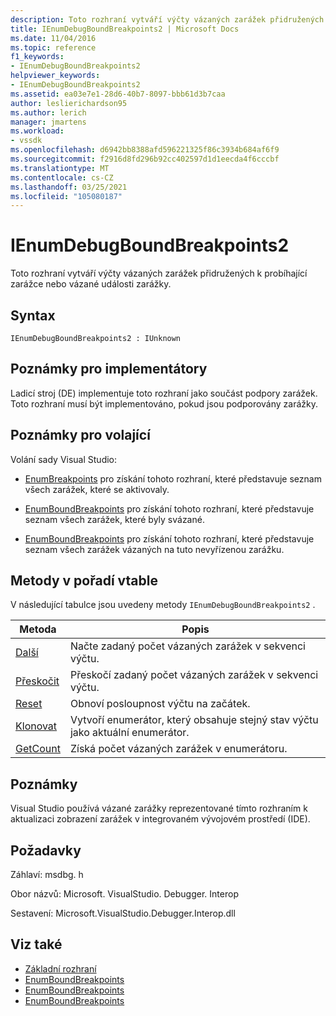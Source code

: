 ```yaml
---
description: Toto rozhraní vytváří výčty vázaných zarážek přidružených k probíhající zarážce nebo vázané události zarážky.
title: IEnumDebugBoundBreakpoints2 | Microsoft Docs
ms.date: 11/04/2016
ms.topic: reference
f1_keywords:
- IEnumDebugBoundBreakpoints2
helpviewer_keywords:
- IEnumDebugBoundBreakpoints2
ms.assetid: ea03e7e1-28d6-40b7-8097-bbb61d3b7caa
author: leslierichardson95
ms.author: lerich
manager: jmartens
ms.workload:
- vssdk
ms.openlocfilehash: d6942bb8388afd596221325f86c3934b684af6f9
ms.sourcegitcommit: f2916d8fd296b92cc402597d1d1eecda4f6cccbf
ms.translationtype: MT
ms.contentlocale: cs-CZ
ms.lasthandoff: 03/25/2021
ms.locfileid: "105080187"
---
```

# <a name="ienumdebugboundbreakpoints2"></a>IEnumDebugBoundBreakpoints2
Toto rozhraní vytváří výčty vázaných zarážek přidružených k probíhající zarážce nebo vázané události zarážky.

## <a name="syntax"></a>Syntax

```
IEnumDebugBoundBreakpoints2 : IUnknown
```

## <a name="notes-for-implementers"></a>Poznámky pro implementátory
 Ladicí stroj (DE) implementuje toto rozhraní jako součást podpory zarážek. Toto rozhraní musí být implementováno, pokud jsou podporovány zarážky.

## <a name="notes-for-callers"></a>Poznámky pro volající
 Volání sady Visual Studio:

- [EnumBreakpoints](../../../extensibility/debugger/reference/idebugbreakpointevent2-enumbreakpoints.md) pro získání tohoto rozhraní, které představuje seznam všech zarážek, které se aktivovaly.

- [EnumBoundBreakpoints](../../../extensibility/debugger/reference/idebugbreakpointboundevent2-enumboundbreakpoints.md) pro získání tohoto rozhraní, které představuje seznam všech zarážek, které byly svázané.

- [EnumBoundBreakpoints](../../../extensibility/debugger/reference/idebugpendingbreakpoint2-enumboundbreakpoints.md) pro získání tohoto rozhraní, které představuje seznam všech zarážek vázaných na tuto nevyřízenou zarážku.

## <a name="methods-in-vtable-order"></a>Metody v pořadí vtable
 V následující tabulce jsou uvedeny metody `IEnumDebugBoundBreakpoints2` .

|Metoda|Popis|
|------------|-----------------|
|[Další](../../../extensibility/debugger/reference/ienumdebugboundbreakpoints2-next.md)|Načte zadaný počet vázaných zarážek v sekvenci výčtu.|
|[Přeskočit](../../../extensibility/debugger/reference/ienumdebugboundbreakpoints2-skip.md)|Přeskočí zadaný počet vázaných zarážek v sekvenci výčtu.|
|[Reset](../../../extensibility/debugger/reference/ienumdebugboundbreakpoints2-reset.md)|Obnoví posloupnost výčtu na začátek.|
|[Klonovat](../../../extensibility/debugger/reference/ienumdebugboundbreakpoints2-clone.md)|Vytvoří enumerátor, který obsahuje stejný stav výčtu jako aktuální enumerátor.|
|[GetCount](../../../extensibility/debugger/reference/ienumdebugboundbreakpoints2-getcount.md)|Získá počet vázaných zarážek v enumerátoru.|

## <a name="remarks"></a>Poznámky
 Visual Studio používá vázané zarážky reprezentované tímto rozhraním k aktualizaci zobrazení zarážek v integrovaném vývojovém prostředí (IDE).

## <a name="requirements"></a>Požadavky
 Záhlaví: msdbg. h

 Obor názvů: Microsoft. VisualStudio. Debugger. Interop

 Sestavení: Microsoft.VisualStudio.Debugger.Interop.dll

## <a name="see-also"></a>Viz také
- [Základní rozhraní](../../../extensibility/debugger/reference/core-interfaces.md)
- [EnumBoundBreakpoints](../../../extensibility/debugger/reference/idebugbreakpointboundevent2-enumboundbreakpoints.md)
- [EnumBoundBreakpoints](../../../extensibility/debugger/reference/idebugpendingbreakpoint2-enumboundbreakpoints.md)
- [EnumBoundBreakpoints](../../../extensibility/debugger/reference/idebugpendingbreakpoint2-enumboundbreakpoints.md)
